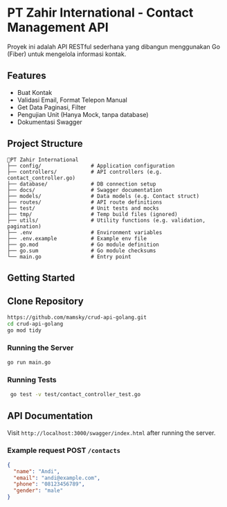 # PT Zahir International - Contact Management API

Proyek ini adalah API RESTful sederhana yang dibangun menggunakan Go (Fiber) untuk mengelola informasi kontak.

## Features

- Buat Kontak
- Validasi Email, Format Telepon Manual
- Get Data Paginasi, Filter
- Pengujian Unit (Hanya Mock, tanpa database)
- Dokumentasi Swagger

## Project Structure

```
📁PT Zahir International
├── config/                # Application configuration
├── controllers/           # API controllers (e.g. contact_controller.go)
├── database/              # DB connection setup
├── docs/                  # Swagger documentation
├── models/                # Data models (e.g. Contact struct)
├── routes/                # API route definitions
├── test/                  # Unit tests and mocks
├── tmp/                   # Temp build files (ignored)
├── utils/                 # Utility functions (e.g. validation, pagination)
├── .env                   # Environment variables
├── .env.example           # Example env file
├── go.mod                 # Go module definition
├── go.sum                 # Go module checksums
└── main.go                # Entry point
```

## Getting Started

## Clone Repository

```bash
https://github.com/mamsky/crud-api-golang.git
cd crud-api-golang
go mod tidy
```

### Running the Server

```bash
go run main.go
```

### Running Tests

```bash
 go test -v test/contact_controller_test.go
```

## API Documentation

Visit `http://localhost:3000/swagger/index.html` after running the server.

### Example request POST `/contacts`

```json
{
  "name": "Andi",
  "email": "andi@example.com",
  "phone": "08123456789",
  "gender": "male"
}
```
